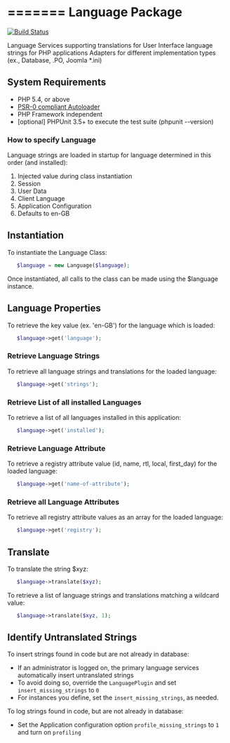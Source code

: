 =======
Language Package
=======

[![Build Status](https://travis-ci.org/Molajo/Language.png?branch=master)](https://travis-ci.org/Molajo/Language)

Language Services supporting translations for User Interface language strings for PHP applications
Adapters for different implementation types (ex., Database, .PO, Joomla *.ini)

## System Requirements ##

* PHP 5.4, or above
* [PSR-0 compliant Autoloader](https://github.com/php-fig/fig-standards/blob/master/accepted/PSR-0.md)
* PHP Framework independent
* [optional] PHPUnit 3.5+ to execute the test suite (phpunit --version)

### How to specify Language ###

Language strings are loaded in startup for language determined in this order (and installed):

 1. Injected value during class instantiation
 2. Session
 3. User Data
 4. Client Language
 5. Application Configuration
 6. Defaults to en-GB

## Instantiation ##

To instantiate the Language Class:

 ```php
    $language = new Language($language);
 ```

Once instantiated, all calls to the class can be made using the $language instance.

## Language Properties ##

To retrieve the key value (ex. 'en-GB') for the language which is loaded:
 ```php
    $language->get('language');
 ```
### Retrieve Language Strings ###

To retrieve all language strings and translations for the loaded language:
 ```php
    $language->get('strings');
 ```
### Retrieve List of all installed Languages ###

To retrieve a list of all languages installed in this application:
 ```php
    $language->get('installed');
 ```
### Retrieve Language Attribute ###

To retrieve a registry attribute value (id, name, rtl, local, first_day) for the loaded language:
 ```php
    $language->get('name-of-attribute');
 ```
### Retrieve all Language Attributes ###

To retrieve all registry attribute values as an array for the loaded language:

 ```php
    $language->get('registry');
 ```
## Translate ##

To translate the string $xyz:
 ```php
    $language->translate($xyz);
 ```

To retrieve a list of language strings and translations matching a wildcard value:
 ```php
    $language->translate($xyz, 1);
 ```

## Identify Untranslated Strings ##

To insert strings found in code but are not already in database:

- If an administrator is logged on, the primary language services automatically insert untranslated strings
- To avoid doing so, override the `LanguagePlugin` and set `insert_missing_strings` to `0`
- For instances you define, set the `insert_missing_strings`, as needed.

To log strings found in code, but are not already in database:

- Set the Application configuration option `profile_missing_strings` to `1` and turn on `profiling`
